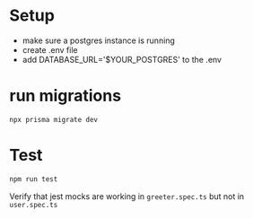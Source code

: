 # Setup

* make sure a postgres instance is running
* create .env file
* add DATABASE_URL='$YOUR_POSTGRES' to the .env

# run migrations

```
npx prisma migrate dev
```

# Test

``` bash
npm run test
```

Verify that jest mocks are working in `greeter.spec.ts` but not in `user.spec.ts`
